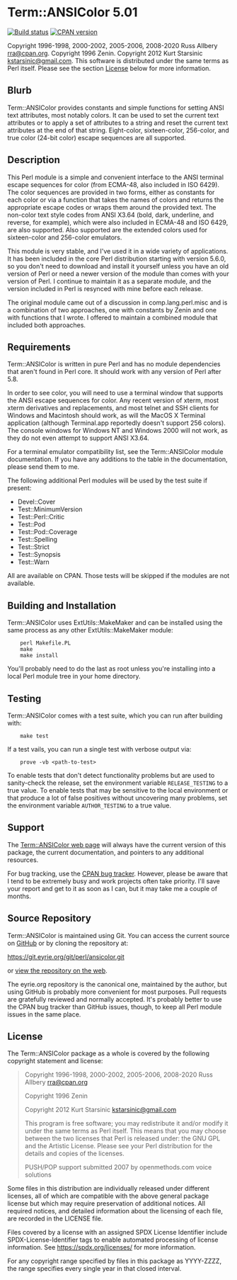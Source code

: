 # Term::ANSIColor 5.01

[![Build
status](https://travis-ci.org/rra/ansicolor.svg?branch=master)](https://travis-ci.org/rra/ansicolor)
[![CPAN
version](https://img.shields.io/cpan/v/Term-ANSIColor.svg)](https://metacpan.org/release/Term-ANSIColor)

Copyright 1996-1998, 2000-2002, 2005-2006, 2008-2020 Russ Allbery
<rra@cpan.org>.  Copyright 1996 Zenin.  Copyright 2012 Kurt Starsinic
<kstarsinic@gmail.com>.  This software is distributed under the same terms
as Perl itself.  Please see the section [License](#license) below for more
information.

## Blurb

Term::ANSIColor provides constants and simple functions for setting ANSI
text attributes, most notably colors.  It can be used to set the current
text attributes or to apply a set of attributes to a string and reset the
current text attributes at the end of that string.  Eight-color,
sixteen-color, 256-color, and true color (24-bit color) escape sequences
are all supported.

## Description

This Perl module is a simple and convenient interface to the ANSI terminal
escape sequences for color (from ECMA-48, also included in ISO 6429).  The
color sequences are provided in two forms, either as constants for each
color or via a function that takes the names of colors and returns the
appropriate escape codes or wraps them around the provided text.  The
non-color text style codes from ANSI X3.64 (bold, dark, underline, and
reverse, for example), which were also included in ECMA-48 and ISO 6429,
are also supported.  Also supported are the extended colors used for
sixteen-color and 256-color emulators.

This module is very stable, and I've used it in a wide variety of
applications.  It has been included in the core Perl distribution starting
with version 5.6.0, so you don't need to download and install it yourself
unless you have an old version of Perl or need a newer version of the
module than comes with your version of Perl.  I continue to maintain it as
a separate module, and the version included in Perl is resynced with mine
before each release.

The original module came out of a discussion in comp.lang.perl.misc and is
a combination of two approaches, one with constants by Zenin and one with
functions that I wrote.  I offered to maintain a combined module that
included both approaches.

## Requirements

Term::ANSIColor is written in pure Perl and has no module dependencies
that aren't found in Perl core.  It should work with any version of Perl
after 5.8.

In order to see color, you will need to use a terminal window that
supports the ANSI escape sequences for color.  Any recent version of
xterm, most xterm derivatives and replacements, and most telnet and SSH
clients for Windows and Macintosh should work, as will the MacOS X
Terminal application (although Terminal.app reportedly doesn't support 256
colors).  The console windows for Windows NT and Windows 2000 will not
work, as they do not even attempt to support ANSI X3.64.

For a terminal emulator compatibility list, see the Term::ANSIColor module
documentation.  If you have any additions to the table in the
documentation, please send them to me.

The following additional Perl modules will be used by the test suite if
present:

* Devel::Cover
* Test::MinimumVersion
* Test::Perl::Critic
* Test::Pod
* Test::Pod::Coverage
* Test::Spelling
* Test::Strict
* Test::Synopsis
* Test::Warn

All are available on CPAN.  Those tests will be skipped if the modules are
not available.

## Building and Installation

Term::ANSIColor uses ExtUtils::MakeMaker and can be installed using the
same process as any other ExtUtils::MakeMaker module:

```
    perl Makefile.PL
    make
    make install
```

You'll probably need to do the last as root unless you're installing into
a local Perl module tree in your home directory.

## Testing

Term::ANSIColor comes with a test suite, which you can run after building
with:

```
    make test
```

If a test vails, you can run a single test with verbose output via:

```
    prove -vb <path-to-test>
```

To enable tests that don't detect functionality problems but are used to
sanity-check the release, set the environment variable `RELEASE_TESTING`
to a true value.  To enable tests that may be sensitive to the local
environment or that produce a lot of false positives without uncovering
many problems, set the environment variable `AUTHOR_TESTING` to a true
value.

## Support

The [Term::ANSIColor web
page](https://www.eyrie.org/~eagle/software/ansicolor/) will always have
the current version of this package, the current documentation, and
pointers to any additional resources.

For bug tracking, use the [CPAN bug
tracker](https://rt.cpan.org/Dist/Display.html?Name=Term-ANSIColor).
However, please be aware that I tend to be extremely busy and work
projects often take priority.  I'll save your report and get to it as soon
as I can, but it may take me a couple of months.

## Source Repository

Term::ANSIColor is maintained using Git.  You can access the current
source on [GitHub](https://github.com/rra/ansicolor) or by cloning the
repository at:

https://git.eyrie.org/git/perl/ansicolor.git

or [view the repository on the
web](https://git.eyrie.org/?p=perl/ansicolor.git).

The eyrie.org repository is the canonical one, maintained by the author,
but using GitHub is probably more convenient for most purposes.  Pull
requests are gratefully reviewed and normally accepted.  It's probably
better to use the CPAN bug tracker than GitHub issues, though, to keep all
Perl module issues in the same place.

## License

The Term::ANSIColor package as a whole is covered by the following
copyright statement and license:

> Copyright 1996-1998, 2000-2002, 2005-2006, 2008-2020
>     Russ Allbery <rra@cpan.org>
>
> Copyright 1996
>     Zenin
>
> Copyright 2012
>     Kurt Starsinic <kstarsinic@gmail.com>
>
> This program is free software; you may redistribute it and/or modify it
> under the same terms as Perl itself.  This means that you may choose
> between the two licenses that Perl is released under: the GNU GPL and the
> Artistic License.  Please see your Perl distribution for the details and
> copies of the licenses.
>
> PUSH/POP support submitted 2007 by openmethods.com voice solutions

Some files in this distribution are individually released under different
licenses, all of which are compatible with the above general package
license but which may require preservation of additional notices.  All
required notices, and detailed information about the licensing of each
file, are recorded in the LICENSE file.

Files covered by a license with an assigned SPDX License Identifier
include SPDX-License-Identifier tags to enable automated processing of
license information.  See https://spdx.org/licenses/ for more information.

For any copyright range specified by files in this package as YYYY-ZZZZ,
the range specifies every single year in that closed interval.
